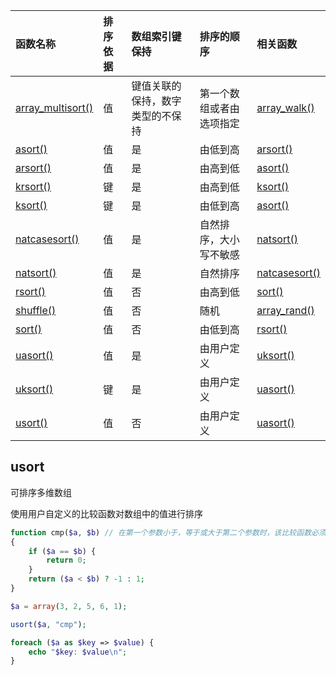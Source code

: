 | 函数名称                                                     | 排序依据 | 数组索引键保持                   | 排序的顺序               | 相关函数                                                     |
| :----------------------------------------------------------- | :------- | :------------------------------- | :----------------------- | :----------------------------------------------------------- |
| [array_multisort()](https://www.php.net/manual/zh/function.array-multisort.php) | 值       | 键值关联的保持，数字类型的不保持 | 第一个数组或者由选项指定 | [array_walk()](https://www.php.net/manual/zh/function.array-walk.php) |
| [asort()](https://www.php.net/manual/zh/function.asort.php)  | 值       | 是                               | 由低到高                 | [arsort()](https://www.php.net/manual/zh/function.arsort.php) |
| [arsort()](https://www.php.net/manual/zh/function.arsort.php) | 值       | 是                               | 由高到低                 | [asort()](https://www.php.net/manual/zh/function.asort.php)  |
| [krsort()](https://www.php.net/manual/zh/function.krsort.php) | 键       | 是                               | 由高到低                 | [ksort()](https://www.php.net/manual/zh/function.ksort.php)  |
| [ksort()](https://www.php.net/manual/zh/function.ksort.php)  | 键       | 是                               | 由低到高                 | [asort()](https://www.php.net/manual/zh/function.asort.php)  |
| [natcasesort()](https://www.php.net/manual/zh/function.natcasesort.php) | 值       | 是                               | 自然排序，大小写不敏感   | [natsort()](https://www.php.net/manual/zh/function.natsort.php) |
| [natsort()](https://www.php.net/manual/zh/function.natsort.php) | 值       | 是                               | 自然排序                 | [natcasesort()](https://www.php.net/manual/zh/function.natcasesort.php) |
| [rsort()](https://www.php.net/manual/zh/function.rsort.php)  | 值       | 否                               | 由高到低                 | [sort()](https://www.php.net/manual/zh/function.sort.php)    |
| [shuffle()](https://www.php.net/manual/zh/function.shuffle.php) | 值       | 否                               | 随机                     | [array_rand()](https://www.php.net/manual/zh/function.array-rand.php) |
| [sort()](https://www.php.net/manual/zh/function.sort.php)    | 值       | 否                               | 由低到高                 | [rsort()](https://www.php.net/manual/zh/function.rsort.php)  |
| [uasort()](https://www.php.net/manual/zh/function.uasort.php) | 值       | 是                               | 由用户定义               | [uksort()](https://www.php.net/manual/zh/function.uksort.php) |
| [uksort()](https://www.php.net/manual/zh/function.uksort.php) | 键       | 是                               | 由用户定义               | [uasort()](https://www.php.net/manual/zh/function.uasort.php) |
| [usort()](https://www.php.net/manual/zh/function.usort.php)  | 值       | 否                               | 由用户定义               | [uasort()](https://www.php.net/manual/zh/function.uasort.php) |



## usort

可排序多维数组

使用用户自定义的比较函数对数组中的值进行排序

```php
function cmp($a, $b) // 在第一个参数小于，等于或大于第二个参数时，该比较函数必须相应地返回一个小于，等于或大于 0 的整数。
{
    if ($a == $b) {
        return 0;
    }
    return ($a < $b) ? -1 : 1;
}

$a = array(3, 2, 5, 6, 1);

usort($a, "cmp");

foreach ($a as $key => $value) {
    echo "$key: $value\n";
}
```

